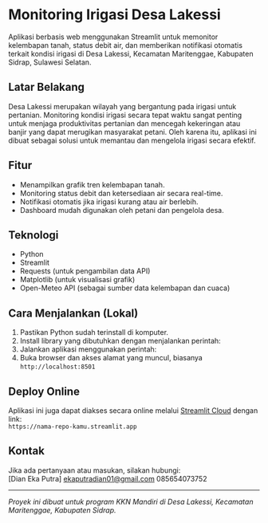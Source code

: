 # Monitoring Irigasi Desa Lakessi

Aplikasi berbasis web menggunakan Streamlit untuk memonitor kelembapan tanah, status debit air, dan memberikan notifikasi otomatis terkait kondisi irigasi di Desa Lakessi, Kecamatan Maritenggae, Kabupaten Sidrap, Sulawesi Selatan.

## Latar Belakang
Desa Lakessi merupakan wilayah yang bergantung pada irigasi untuk pertanian. Monitoring kondisi irigasi secara tepat waktu sangat penting untuk menjaga produktivitas pertanian dan mencegah kekeringan atau banjir yang dapat merugikan masyarakat petani. Oleh karena itu, aplikasi ini dibuat sebagai solusi untuk memantau dan mengelola irigasi secara efektif.

## Fitur
- Menampilkan grafik tren kelembapan tanah.
- Monitoring status debit dan ketersediaan air secara real-time.
- Notifikasi otomatis jika irigasi kurang atau air berlebih.
- Dashboard mudah digunakan oleh petani dan pengelola desa.

## Teknologi
- Python
- Streamlit
- Requests (untuk pengambilan data API)
- Matplotlib (untuk visualisasi grafik)
- Open-Meteo API (sebagai sumber data kelembapan dan cuaca)

## Cara Menjalankan (Lokal)
1. Pastikan Python sudah terinstall di komputer.
2. Install library yang dibutuhkan dengan menjalankan perintah:
3. Jalankan aplikasi menggunakan perintah:
4. Buka browser dan akses alamat yang muncul, biasanya `http://localhost:8501`

## Deploy Online
Aplikasi ini juga dapat diakses secara online melalui [Streamlit Cloud](https://streamlit.io/cloud) dengan link:  
`https://nama-repo-kamu.streamlit.app`

## Kontak
Jika ada pertanyaan atau masukan, silakan hubungi:  
[Dian Eka Putra]
ekaputradian01@gmail.com
085654073752

---

*Proyek ini dibuat untuk program KKN Mandiri di Desa Lakessi, Kecamatan Maritenggae, Kabupaten Sidrap.*
